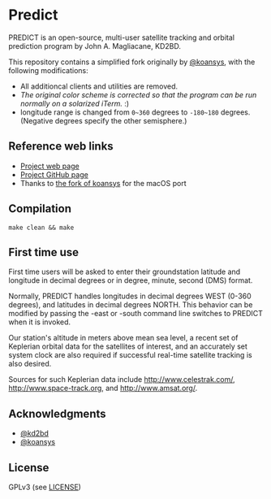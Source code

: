 # Predict

PREDICT is an open-source, multi-user satellite tracking and orbital prediction program by John A. Magliacane, KD2BD.

This repository contains a simplified fork originally by [@koansys](https://github.com/koansys/), with the following modifications:

* All additioncal clients and utilities are removed.
* *The original color scheme is corrected so that the program can be run normally on a solarized iTerm.* :)
* longitude range is changed from `0~360` degrees to `-180~180` degrees. (Negative degrees specify the other semisphere.)

## Reference web links

* [Project web page](https://www.qsl.net/kd2bd/predict.html)
* [Project GitHub page](https://github.com/kd2bd/predict/)
* Thanks to [the fork of koansys](https://github.com/koansys/predict) for the macOS port

## Compilation

```shell
make clean && make
```

## First time use

First time users will be asked to enter their groundstation latitude and
longitude in decimal degrees or in degree, minute, second (DMS) format.

Normally, PREDICT handles longitudes in decimal degrees WEST (0-360
degrees), and latitudes in decimal degrees NORTH.  This behavior can be
modified by passing the -east or -south command line switches to PREDICT
when it is invoked.

Our station's altitude in meters above mean sea
level, a recent set of Keplerian orbital data for the satellites of
interest, and an accurately set system clock are also required if
successful real-time satellite tracking is also desired. 

Sources for such Keplerian data include http://www.celestrak.com/,
http://www.space-track.org, and http://www.amsat.org/.

## Acknowledgments

* [@kd2bd](https://github.com/kd2bd/)
* [@koansys](https://github.com/koansys/)

## License

GPLv3 (see [LICENSE](./LICENSE))
